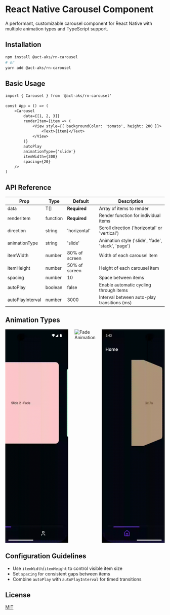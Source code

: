 # React Native Carousel Component

A performant, customizable carousel component for React Native with multiple animation types and TypeScript support.

## Installation

```bash
npm install @act-aks/rn-carousel
# or
yarn add @act-aks/rn-carousel
```

## Basic Usage

```tsx
import { Carousel } from '@act-aks/rn-carousel'

const App = () => (
    <Carousel
        data={[1, 2, 3]}
        renderItem={item => (
            <View style={{ backgroundColor: 'tomato', height: 200 }}>
                <Text>{item}</Text>
            </View>
        )}
        autoPlay
        animationType={'slide'}
        itemWidth={300}
        spacing={20}
    />
)
```

## API Reference

| Prop             | Type     | Default       | Description                                        |
| ---------------- | -------- | ------------- | -------------------------------------------------- |
| data             | T[]      | **Required**  | Array of items to render                           |
| renderItem       | function | **Required**  | Render function for individual items               |
| direction        | string   | 'horizontal'  | Scroll direction ('horizontal' or 'vertical')      |
| animationType    | string   | 'slide'       | Animation style ('slide', 'fade', 'stack', 'page') |
| itemWidth        | number   | 80% of screen | Width of each carousel item                        |
| itemHeight       | number   | 50% of screen | Height of each carousel item                       |
| spacing          | number   | 10            | Space between items                                |
| autoPlay         | boolean  | false         | Enable automatic cycling through items             |
| autoPlayInterval | number   | 3000          | Interval between auto-play transitions (ms)        |

## Animation Types

<div style="display: flex; overflow-x: auto; justify-content: center; gap: 20px;">
  <img src="./src/assets/slide.gif" alt="Slide Animation" width="300" />
  <img src="./src/assets/fade.gif" alt="Fade Animation" width="300" />
  <img src="./src/assets/page.gif" alt="Page Animation" width="300" />
</div>

## Configuration Guidelines

- Use `itemWidth`/`itemHeight` to control visible item size
- Set `spacing` for consistent gaps between items
- Combine `autoPlay` with `autoPlayInterval` for timed transitions

## License

[MIT](https://github.com/act-aks/act-aks/blob/main/LICENSE)
